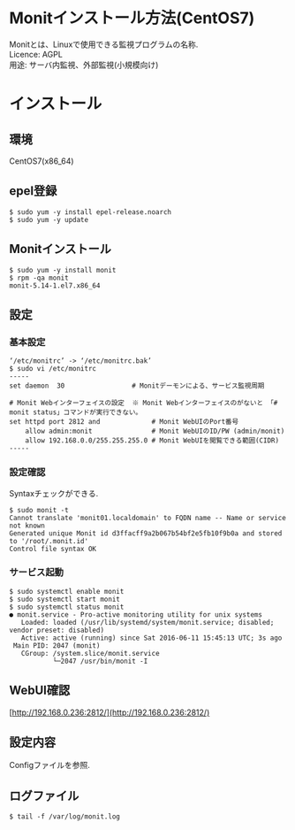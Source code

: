 # Monitインストール方法(CentOS7)
Monitとは、Linuxで使用できる監視プログラムの名称.  
Licence: AGPL  
用途: サーバ内監視、外部監視(小規模向け)  

# インストール
## 環境
CentOS7(x86_64)

## epel登録
```
$ sudo yum -y install epel-release.noarch
$ sudo yum -y update
```

## Monitインストール
```
$ sudo yum -y install monit
$ rpm -qa monit
monit-5.14-1.el7.x86_64
```

## 設定
### 基本設定
```
‘/etc/monitrc’ -> ‘/etc/monitrc.bak’
$ sudo vi /etc/monitrc
-----
set daemon  30                 # Monitデーモンによる、サービス監視周期

# Monit Webインターフェイスの設定  ※ Monit Webインターフェイスのがないと 「# monit status」コマンドが実行できない。
set httpd port 2812 and             # Monit WebUIのPort番号
    allow admin:monit               # Monit WebUIのID/PW (admin/monit)
    allow 192.168.0.0/255.255.255.0 # Monit WebUIを閲覧できる範囲(CIDR)
-----
```

### 設定確認
Syntaxチェックができる.
```
$ sudo monit -t
Cannot translate 'monit01.localdomain' to FQDN name -- Name or service not known
Generated unique Monit id d3ffacff9a2b067b54bf2e5fb10f9b0a and stored to '/root/.monit.id'
Control file syntax OK
```

### サービス起動
```
$ sudo systemctl enable monit
$ sudo systemctl start monit
$ sudo systemctl status monit
● monit.service - Pro-active monitoring utility for unix systems
   Loaded: loaded (/usr/lib/systemd/system/monit.service; disabled; vendor preset: disabled)
   Active: active (running) since Sat 2016-06-11 15:45:13 UTC; 3s ago
 Main PID: 2047 (monit)
   CGroup: /system.slice/monit.service
           └─2047 /usr/bin/monit -I
```

## WebUI確認
[http://192.168.0.236:2812/](http://192.168.0.236:2812/)

## 設定内容
Configファイルを参照.

## ログファイル
```
$ tail -f /var/log/monit.log
```
